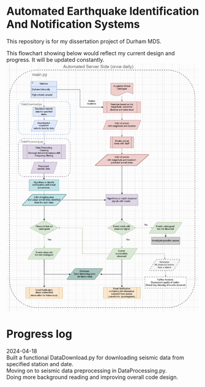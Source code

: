 # Automated Earthquake Identification And Notification Systems
This repository is for my dissertation project of Durham MDS. 


This flowchart showing below would reflect my current design and progress. It will be updated constantly.
<img src="Flowchart.png" width="600">

# Progress log
2024-04-18<br />
Built a functional DataDownload.py for downloading seismic data from specified station and date.<br />
Moving on to seismic data preprocessing in DataProcessing.py. <br />
Doing more background reading and improving overall code design.<br />




